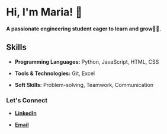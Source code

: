 # Hi, I'm Maria! 👋

**A passionate engineering student eager to learn and grow👩‍💻.**

## Skills

* **Programming Languages:** Python, JavaScript, HTML, CSS

* **Tools & Technologies:** Git, Excel

* **Soft Skills:** Problem-solving, Teamwork, Communication

### Let's Connect

* **[LinkedIn](https://www.linkedin.com/in/maria-alejandra-cedeño)**

* **[Email](mailto:mariaalejandracedeno039@gmail.com)**
<!--end of my README profile-->
